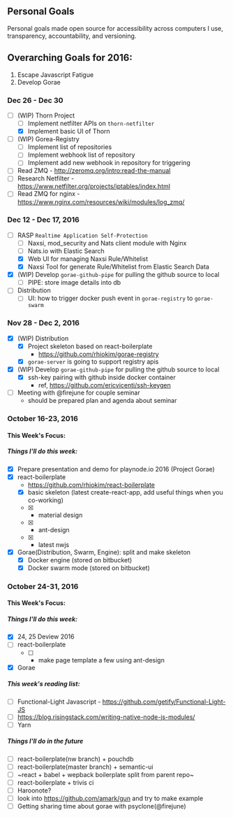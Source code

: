 ## Personal Goals
Personal goals made open source for accessibility across computers I use, transparency, accountability, and versioning.

## Overarching Goals for 2016:
1. Escape Javascript Fatigue
2. Develop Gorae

### Dec 26 - Dec 30
- [ ] (WIP) Thorn Project
  - [ ] Implement netfilter APIs on `thorn-netfilter`
  - [x] Implement basic UI of Thorn
- [ ] (WIP) Gorea-Registry
  - [ ] Implement list of repositories
  - [ ] Implement webhook list of repository
  - [ ] Implement add new webhook in repository for triggering
- [ ] Read ZMQ - http://zeromq.org/intro:read-the-manual
- [ ] Research Netfilter - https://www.netfilter.org/projects/iptables/index.html
- [ ] Read ZMQ for nginx - https://www.nginx.com/resources/wiki/modules/log_zmq/

### Dec 12 - Dec 17, 2016
- [ ] RASP `Realtime Application Self-Protection`
  - [ ] Naxsi, mod_security and Nats client module with Nginx
  - [ ] Nats.io with Elastic Search
  - [x] Web UI for managing Naxsi Rule/Whitelist
  - [x] Naxsi Tool for generate Rule/Whitelist from Elastic Search Data
- [x] (WIP) Develop `gorae-github-pipe` for pulling the github source to local
  - [ ] PIPE: store image details into db
- [ ] Distribution
  - [ ] UI: how to trigger docker push event in `gorae-registry` to `gorae-swarm`

### Nov 28 - Dec 2, 2016
- [x] (WIP) Distribution
  - [x] Project skeleton based on react-boilerplate
    - https://github.com/rhiokim/gorae-registry
  - [x] `gorae-server` is going to support registry apis
- [x] (WIP) Develop `gorae-github-pipe` for pulling the github source to local
  - [x] ssh-key pairing with github inside docker container
    - ref, https://github.com/ericvicenti/ssh-keygen
- [ ] Meeting with @firejune for couple seminar
  - should be prepared plan and agenda about seminar

### October 16-23, 2016

#### This Week's Focus:

##### Things I'll do this week:
- [x] Prepare presentation and demo for playnode.io 2016 (Project Gorae)
- [x] react-boilerplate
  - https://github.com/rhiokim/react-boilerplate
  - [x] basic skeleton (latest create-react-app, add useful things when you co-working)
  - [x] + material design
  - [x] + ant-design
  - [x] + latest nwjs
- [x] Gorae(Distribution, Swarm, Engine): split and make skeleton
  - [x] Docker engine (stored on bitbucket)
  - [x] Docker swarm mode (stored on bitbucket)

### October 24-31, 2016

#### This Week's Focus:

##### Things I'll do this week:
- [x] 24, 25 Deview 2016
- [ ] react-boilerplate
  - [ ] + make page template a few using ant-design
- [x] Gorae

##### This week's reading list:
- [ ] Functional-Light Javascript - https://github.com/getify/Functional-Light-JS
- [ ] https://blog.risingstack.com/writing-native-node-js-modules/
- [ ] Yarn

##### Things I'll do in the future
- [ ] react-boilerplate(nw branch) + pouchdb
- [ ] react-boilerplate(master branch) + semantic-ui
- [ ] ~react + babel + wepback boilerplate split from parent repo~
- [ ] react-boilerplate + trivis ci
- [ ] Haroonote?
- [ ] look into https://github.com/amark/gun and try to make example
- [ ] Getting sharing time about gorae with psyclone(@firejune)
